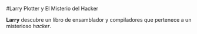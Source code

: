 #Larry Plotter y El Misterio del Hacker

**Larry** descubre un libro de ensamblador y compiladores que pertenece a un misterioso *hacker*.
